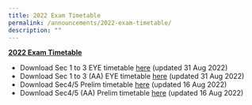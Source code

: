 ```yaml
---
title: 2022 Exam Timetable
permalink: /announcements/2022-exam-timetable/
description: ""
---
```

[**2022 Exam Timetable**](https://dunmansec.moe.edu.sg)

*   Download Sec 1 to 3 EYE timetable [here](http://dunmansec-moe-edu-sg-admin.cwp.sg/qql/slot/u194/pdf/2022%20EYE%20Schedule.pdf) (updated 31 Aug 2022)
*   Download Sec 1 to 3 (AA) EYE timetable [here](http://dunmansec-moe-edu-sg-admin.cwp.sg/qql/slot/u194/pdf/2022%20EYE%20Schedule%20FOR%20AA.pdf) (updated 31 Aug 2022)
*   Download Sec4/5 Prelim timetable [here](http://dunmansec-moe-edu-sg-admin.cwp.sg/qql/slot/u194/pdf/2022%20PRELIM%20Exam%20Schedule%20%2016th%20Aug.pdf) (updated 16 Aug 2022)
*   Download Sec4/5 (AA) Prelim timetable [here](http://dunmansec-moe-edu-sg-admin.cwp.sg/qql/slot/u194/pdf/2022%20PRELIM%20Exam%20Schedule%20FOR%20AA%20%2016th%20Aug.pdf) (updated 16 Aug 2022)